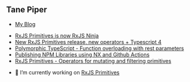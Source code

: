 ## Tane Piper

- [My Blog](https://tane.dev/)

<!-- BLOG-POST-LIST:START -->
- [RxJS Primitives is now RxJS Ninja](https://tane.dev/2020/11/rxjs-primitives-is-now-rxjs-ninja/)
- [New RxJS Primitives release, new operators + Typescript 4](https://tane.dev/2020/11/new-rxjs-primitives-release-new-operators-typescript-4/)
- [Polymorphic TypeScript - Function overloading with rest parameters](https://tane.dev/2020/05/polymorphic-typescript-function-overloading-with-rest-parameters/)
- [Publishing NPM Libraries using NX and Github Actions](https://tane.dev/2020/05/publishing-npm-libraries-using-nx-and-github-actions/)
- [RxJS Primitives - Operators for mutating and filtering primitives](https://tane.dev/2020/04/rxjs-primitives-operators-for-mutating-and-filtering-primitives/)
<!-- BLOG-POST-LIST:END -->

- 🔭 I’m currently working on [RxJS Primitives](https://rxjs.ninja)

<!--
**tanepiper/tanepiper** is a ✨ _special_ ✨ repository because its `README.md` (this file) appears on your GitHub profile.

Here are some ideas to get you started:

- 🔭 I’m currently working on ...
- 🌱 I’m currently learning ...
- 👯 I’m looking to collaborate on ...
- 🤔 I’m looking for help with ...
- 💬 Ask me about ...
- 📫 How to reach me: ...
- 😄 Pronouns: ...
- ⚡ Fun fact: ...
-->
